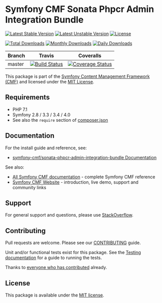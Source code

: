 # Symfony CMF Sonata Phpcr Admin Integration Bundle

[![Latest Stable Version](https://poser.pugx.org/symfony-cmf/sonata-phpcr-admin-integration-bundle/v/stable)](https://packagist.org/packages/symfony-cmf/sonata-phpcr-admin-integration-bundle)
[![Latest Unstable Version](https://poser.pugx.org/symfony-cmf/sonata-phpcr-admin-integration-bundle/v/unstable)](https://packagist.org/packages/symfony-cmf/sonata-phpcr-admin-integration-bundle)
[![License](https://poser.pugx.org/symfony-cmf/sonata-phpcr-admin-integration-bundle/license)](https://packagist.org/packages/symfony-cmf/sonata-phpcr-admin-integration-bundle)

[![Total Downloads](https://poser.pugx.org/symfony-cmf/sonata-phpcr-admin-integration-bundle/downloads)](https://packagist.org/packages/symfony-cmf/sonata-phpcr-admin-integration-bundle)
[![Monthly Downloads](https://poser.pugx.org/symfony-cmf/sonata-phpcr-admin-integration-bundle/d/monthly)](https://packagist.org/packages/symfony-cmf/sonata-phpcr-admin-integration-bundle)
[![Daily Downloads](https://poser.pugx.org/symfony-cmf/sonata-phpcr-admin-integration-bundle/d/daily)](https://packagist.org/packages/symfony-cmf/sonata-phpcr-admin-integration-bundle)

Branch | Travis | Coveralls |
------ | ------ | --------- |
master | [![Build Status][travis_unstable_badge]][travis_unstable_link] | [![Coverage Status][coveralls_unstable_badge]][coveralls_unstable_link] |

This package is part of the [Symfony Content Management Framework (CMF)](http://cmf.symfony.com/) and licensed
under the [MIT License](LICENSE).



## Requirements

* PHP 7.1
* Symfony 2.8 / 3.3 / 3.4 / 4.0
* See also the `require` section of [composer.json](composer.json)

## Documentation

For the install guide and reference, see:

* [symfony-cmf/sonata-phpcr-admin-integration-bundle Documentation](http://symfony.com/doc/master/cmf/bundles/sonata-phpcr-admin-integration-bundle/index.html)

See also:

* [All Symfony CMF documentation](http://symfony.com/doc/master/cmf/index.html) - complete Symfony CMF reference
* [Symfony CMF Website](http://cmf.symfony.com/) - introduction, live demo, support and community links

## Support

For general support and questions, please use [StackOverflow](http://stackoverflow.com/questions/tagged/symfony-cmf).

## Contributing

Pull requests are welcome. Please see our
[CONTRIBUTING](https://github.com/symfony-cmf/blob/master/CONTRIBUTING.md)
guide.

Unit and/or functional tests exist for this package. See the
[Testing documentation](http://symfony.com/doc/master/cmf/components/testing.html)
for a guide to running the tests.

Thanks to
[everyone who has contributed](contributors) already.

## License

This package is available under the [MIT license](src/Resources/meta/LICENSE).

[travis_legacy_badge]: https://travis-ci.org/sonata-phpcr-admin-integration-bundle.svg?branch=master
[travis_legacy_link]: https://travis-ci.org/symfony-cmf/sonata-phpcr-admin-integration-bundle
[travis_stable_badge]: https://travis-ci.org/sonata-phpcr-admin-integration-bundle.svg?branch=master
[travis_stable_link]: https://travis-ci.org/symfony-cmf/sonata-phpcr-admin-integration-bundle
[travis_unstable_badge]: https://travis-ci.org/sonata-phpcr-admin-integration-bundle.svg?branch=master
[travis_unstable_link]: https://travis-ci.org/symfony-cmf/sonata-phpcr-admin-integration-bundle

[coveralls_legacy_badge]: https://coveralls.io/repos/github/sonata-phpcr-admin-integration-bundle/badge.svg?branch=master
[coveralls_legacy_link]: https://coveralls.io/github/sonata-phpcr-admin-integration-bundle?branch=master
[coveralls_stable_badge]: https://coveralls.io/repos/github/sonata-phpcr-admin-integration-bundle/badge.svg?branch=master
[coveralls_stable_link]: https://coveralls.io/github/sonata-phpcr-admin-integration-bundle?branch=master
[coveralls_unstable_badge]: https://coveralls.io/repos/github/sonata-phpcr-admin-integration-bundle/badge.svg?branch=master
[coveralls_unstable_link]: https://coveralls.io/github/sonata-phpcr-admin-integration-bundle?branch=master
